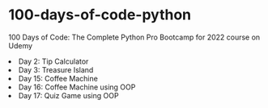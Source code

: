 # 100-days-of-code-python
100 Days of Code: The Complete Python Pro Bootcamp for 2022 course on Udemy

<li>Day 2: Tip Calculator</li>
<li>Day 3: Treasure Island</li>
<li>Day 15: Coffee Machine</li>
<li>Day 16: Coffee Machine using OOP</li>
<li>Day 17: Quiz Game using OOP</li>